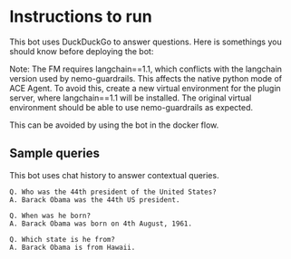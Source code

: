 # Instructions to run

This bot uses DuckDuckGo to answer questions. Here is somethings you should know before deploying the bot:

Note: The FM requires langchain==1.1, which conflicts with the langchain version used by nemo-guardrails. This affects the native python mode of ACE Agent. To avoid this, create a new virtual environment for the plugin server, where langchain==1.1 will be installed. The original virtual environment should be able to use nemo-guardrails as expected.

This can be avoided by using the bot in the docker flow.

## Sample queries

This bot uses chat history to answer contextual queries.

```shell
Q. Who was the 44th president of the United States?
A. Barack Obama was the 44th US president.

Q. When was he born?
A. Barack Obama was born on 4th August, 1961.

Q. Which state is he from?
A. Barack Obama is from Hawaii.
```
